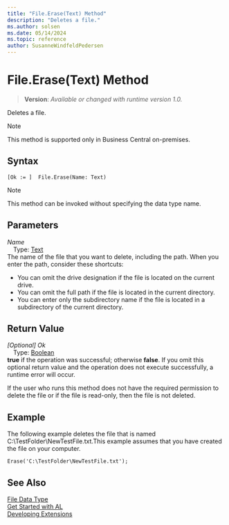 ```yaml
---
title: "File.Erase(Text) Method"
description: "Deletes a file."
ms.author: solsen
ms.date: 05/14/2024
ms.topic: reference
author: SusanneWindfeldPedersen
---
```

[//]: # (START>DO_NOT_EDIT)
[//]: # (IMPORTANT:Do not edit any of the content between here and the END>DO_NOT_EDIT.)
[//]: # (Any modifications should be made in the .xml files in the ModernDev repo.)
# File.Erase(Text) Method
> **Version**: _Available or changed with runtime version 1.0._

Deletes a file.

> [!NOTE]
> This method is supported only in Business Central on-premises.

## Syntax
```AL
[Ok := ]  File.Erase(Name: Text)
```
> [!NOTE]
> This method can be invoked without specifying the data type name.
## Parameters
*Name*  
&emsp;Type: [Text](../text/text-data-type.md)  
The name of the file that you want to delete, including the path. When you enter the path, consider these shortcuts:
-   You can omit the drive designation if the file is located on the current drive.
-   You can omit the full path if the file is located in the current directory.
-   You can enter only the subdirectory name if the file is located in a subdirectory of the current directory.  


## Return Value
*[Optional] Ok*  
&emsp;Type: [Boolean](../boolean/boolean-data-type.md)  
**true** if the operation was successful; otherwise **false**.   If you omit this optional return value and the operation does not execute successfully, a runtime error will occur.  


[//]: # (IMPORTANT: END>DO_NOT_EDIT)

If the user who runs this method does not have the required permission to delete the file or if the file is read-only, then the file is not deleted.  
  
## Example

The following example deletes the file that is named C:\\TestFolder\\NewTestFile.txt.This example assumes that you have created the file on your computer.  
  
```al
Erase('C:\TestFolder\NewTestFile.txt');  
```  

## See Also

[File Data Type](file-data-type.md)  
[Get Started with AL](../../devenv-get-started.md)  
[Developing Extensions](../../devenv-dev-overview.md)